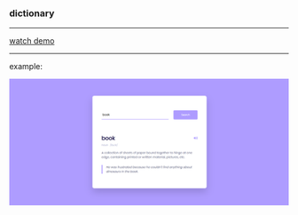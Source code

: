 ### dictionary
<hr>
<a href ='https://omidfoladvand4.github.io/dictionary/'>watch demo</a>
<hr>
<p>example: </p>
<img src = './images/dictionary-image.png'>